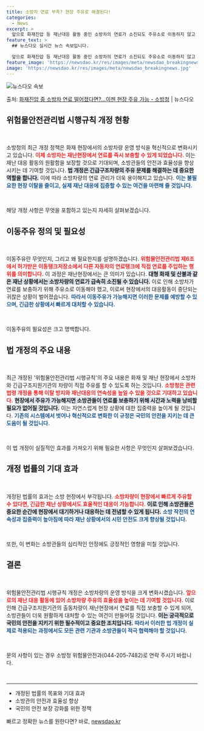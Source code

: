 ```yaml
---
title: 소방차 연료 부족? 현장 주유로 해결된다!
categories:
  - News
excerpt: >
  앞으로 화재진압 등 재난대응 활동 중인 소방차의 연료가 소진되도 주유소로 이동하지 않고 재난현장에서 즉시 보…
feature_text: >
  ## 뉴스다오 실시간 뉴스 속보입니다.

  앞으로 화재진압 등 재난대응 활동 중인 소방차의 연료가 소진되도 주유소로 이동하지 않고 재난현장에서 즉시 보…
feature_image: 'https://newsdao.kr/res/images/meta/newsdao_breakingnews.jpg'
image: 'https://newsdao.kr/res/images/meta/newsdao_breakingnews.jpg'
---
```


![뉴스다오 속보](https://newsdao.kr/res/images/meta/newsdao_breakingnews.jpg)

<p>출처: <a href="https://newsdao.kr/3886" rel="dofollow">화재진압 중 소방차 연료 떨어졌다면?…이젠 현장 주유 가능 - 소방청</a> | 뉴스다오</p>

<h2 data-ke-size="size26">위험물안전관리법 시행규칙 개정 현황</h2>

<p data-ke-size="size16">&nbsp;</p>
소방청의 최근 개정 정책은 화재 현장에서의 소방차량 운영 방식을 혁신적으로 변화시키고 있습니다. <b><span style="color: #ee2323;">이제 소방차는 재난현장에서 연료를 즉시 보충할 수 있게 되었습니다.</span></b> 이는 재난 대응 활동의 원활함을 보장할 것으로 기대되며, 소방관들의 안전과 효율성을 향상시키는 데 기여할 것입니다. <b><span style="background-color: #21538527;">법 개정은 긴급구조차량의 주유 문제를 해결하는 데 중요한 역할을 합니다.</span></b> 이에 따라 소방차량의 연료 관리가 더욱 용이해지고 있습니다. <b><span style="color: #1a5490;">이는 불필요한 현장 이탈을 줄이고, 실제 재난 대응에 집중할 수 있는 여건을 마련해 줄 것입니다.</span></b>

<p data-ke-size="size16">&nbsp;</p>
해당 개정 사항은 무엇을 포함하고 있는지 자세히 살펴보겠습니다.

<h2 data-ke-size="size26">이동주유 정의 및 필요성</h2>

<p data-ke-size="size16">&nbsp;</p>
이동주유란 무엇인지, 그리고 왜 필요한지를 설명하겠습니다. <b><span style="color: #ee2323;">위험물안전관리법 제6조에서 허가받은 이동탱크저장소에서 다른 자동차의 연료탱크에 직접 연료를 주입하는 행위를 의미합니다.</span></b> 이 과정은 재난현장에서는 큰 의미가 있습니다. <b><span style="background-color: #21538527;">대형 화재 및 산불과 같은 재난 상황에서는 소방차량의 연료가 급속히 소진될 수 있습니다.</span></b> 이로 인해 소방차가 연료를 보충하기 위해 주유소로 이동해야 했고, 이로써 현장에서의 대응활동이 중단되는 귀찮은 상황이 벌어졌습니다. <b><span style="color: #1a5490;">따라서 이동주유가 가능해지면 이러한 문제를 예방할 수 있으며, 긴급한 상황에서 빠르게 대처할 수 있습니다.</span></b>

<p data-ke-size="size16">&nbsp;</p>
이동주유의 필요성은 크고 명백합니다.

<h2 data-ke-size="size26">법 개정의 주요 내용</h2>

<p data-ke-size="size16">&nbsp;</p>
최근 개정된 '위험물안전관리법 시행규칙'의 주요 내용은 화재 및 재난 현장에서 소방차와 긴급구조지원기관의 차량이 직접 주유를 할 수 있도록 하는 것입니다. <b><span style="color: #ee2323;">소방청은 관련 법령 개정을 통해 이탈 방지와 재난대응의 연속성을 높일 수 있을 것으로 기대하고 있습니다.</span></b> <b><span style="background-color: #21538527;">현장에서 주유가 가능해지면 소방관들이 연료를 보충하기 위해 시간과 노력을 낭비할 필요가 없어질 것입니다.</span></b> 이는 자연스럽게 현장 상황에 대한 집중력을 높이게 될 것입니다. <b><span style="color: #1a5490;">기존의 시스템에서 벗어나 혁신적으로 변화한 이 규정은 국민의 안전을 지키는 데 큰 도움이 될 것입니다.</span></b>

<p data-ke-size="size16">&nbsp;</p>
이 법 개정이 실질적인 효과를 가져오기 위해 필요한 사항은 무엇인지 살펴보겠습니다.

<h2 data-ke-size="size26">개정 법률의 기대 효과</h2>

<p data-ke-size="size16">&nbsp;</p>
개정된 법률의 효과는 소방 현장에서 부각됩니다. <b><span style="color: #ee2323;">소방차량이 현장에서 빠르게 주유할 수 있다면, 긴급한 재난 상황에서도 효율적인 대응이 가능합니다.</span></b> <b><span style="background-color: #21538527;">이로 인해 소방관들은 중요한 순간에 현장에서 대기하거나 대응하는 데 전념할 수 있게 됩니다.</span></b> <b><span style="color: #1a5490;">소방 작전의 연속성과 집중력이 높아짐에 따라 재난 상황에서의 시민 안전도 크게 향상될 것입니다.</span></b> 

<p data-ke-size="size16">&nbsp;</p>
또한, 이 변화는 소방관들의 심리적인 안정에도 긍정적인 영향을 미칠 것입니다.

<h2 data-ke-size="size26">결론</h2>

<p data-ke-size="size16">&nbsp;</p>
위험물안전관리법 시행규칙 개정은 소방차량의 운영 방식을 크게 변화시켰습니다. <b><span style="color: #ee2323;">앞으로의 재난 대응 활동에 있어 소방차량 주유의 효율성을 높이는 데 기여할 것입니다.</span></b> 이로 인해 긴급구조지원기관의 출동차량이 재난현장에서 연료를 직접 보충할 수 있게 되어, 소방관들이 더욱 원활하게 대처할 수 있는 여건이 만들어질 것입니다. <b><span style="background-color: #21538527;">이는 궁극적으로 국민의 안전을 지키기 위한 필수적이고 중요한 조치입니다.</span></b> <b><span style="color: #1a5490;">따라서 이러한 법 개정이 실제로 적용되는 과정에서도 모든 관련 기관과 소방관들이 적극 협력해야 할 것입니다.</span></b>

<p data-ke-size="size16">&nbsp;</p>
문의 사항이 있는 경우 소방청 위험물안전과(044-205-7482)로 연락 주시기 바랍니다.

<p data-ke-size="size16">&nbsp;</p>
<div>
    <hr>
    <ul>
        <li>개정된 법률의 목표와 기대 효과</li>
        <li>소방관의 안전과 효율성 향상</li>
        <li>국민의 안전 보장 강화를 위한 정책</li>
    </ul>
</div> 

빠르고 정확한 뉴스를 원한다면? 바로, <a href="https://newsdao.kr" rel="dofollow">newsdao.kr</a>


